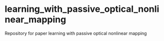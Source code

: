 # learning_with_passive_optical_nonlinear_mapping
Repository for paper learning with passive optical nonlinear mapping
